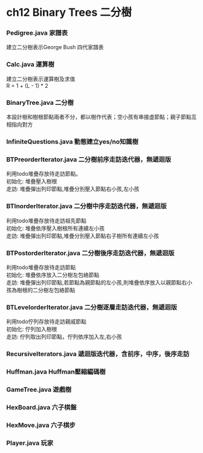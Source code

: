 # ch12 Binary Trees 二分樹
### Pedigree.java 家譜表  
建立二分樹表示George Bush 四代家譜表

### Calc.java 運算樹  
建立二分樹表示運算樹及求值  
   R = 1 + (L - 1) * 2

### BinaryTree.java 二分樹  
本設計樹和樹根節點兩者不分，都以樹作代表；空小孩有串接虛節點；親子節點互相指向對方

### InfiniteQuestions.java 動態建立yes/no知識樹

### BTPreorderIterator.java 二分樹前序走訪迭代器，無遞迴版  
利用todo堆疊存放待走訪節點。  
初始化: 堆疊壓入樹根  
走訪: 堆疊彈出列印節點,堆疊分別壓入節點右小孩,左小孩

### BTInorderIterator.java 二分樹中序走訪迭代器，無遞迴版  
利用todo堆疊存放待走訪祖先節點   
初始化: 堆疊依序壓入樹根所有連續左小孩  
走訪: 堆疊彈出列印節點,堆疊分別壓入節點右子樹所有連續左小孩

### BTPostorderIterator.java 二分樹後序走訪迭代器，無遞迴版  
利用todo堆疊存放待走訪節點  
初始化: 堆疊依序放入二分樹左包絡節點  
走訪: 堆疊彈出列印節點,若節點為親節點的左小孩,則堆疊依序放入以親節點右小孩為樹根的二分樹左包絡節點
  
### BTLevelorderIterator.java 二分樹逐層走訪迭代器，無遞迴版  
利用todo佇列存放待走訪親戚節點  
初始化: 佇列加入樹根  
走訪: 佇列取出列印節點，佇列依序加入左,右小孩

### RecursiveIterators.java 遞迴版迭代器，含前序，中序，後序走訪

### Huffman.java Huffman壓縮編碼樹

### GameTree.java 遊戲樹
### HexBoard.java 六子棋盤
### HexMove.java 六子棋步
### Player.java 玩家
